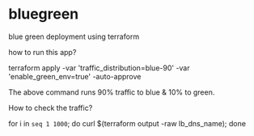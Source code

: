 # bluegreen
blue green deployment using terraform


how to run this app?

terraform apply -var 'traffic_distribution=blue-90' -var 'enable_green_env=true' -auto-approve

The above command runs 90% traffic to blue & 10% to green.



How to check the traffic?

for i in `seq 1 1000`; do curl $(terraform output -raw lb_dns_name); done
